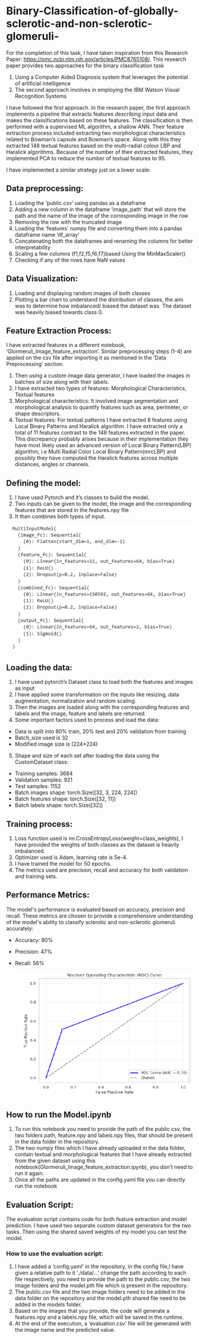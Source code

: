 # Binary-Classification-of-globally-sclerotic-and-non-sclerotic-glomeruli-
For the completion of this task, I have taken inspiration from this Research Paper: https://pmc.ncbi.nlm.nih.gov/articles/PMC8765108/. This research paper provides two approaches for the binary classification task
1.	Using a Computer Aided Diagnosis system that leverages the potential of artificial intelligence
2.	The second approach involves in employing the IBM Watson Visual Recognition Systems

I have followed the first approach. In the research paper, the first approach implements a pipeline that extracts features describing input data and makes the classifications based on these features. The classification is then performed with a supervised ML algorithm, a shallow ANN. Their feature extraction process included extracting two morphological characteristics related to Bowman’s capsule and Bowman’s space. Along with this they extracted 148 textual features based on the multi-radial colour LBP and Haralick algorithms. Because of the number of their extracted features, they implemented PCA to reduce the number of textual features to 95. 

I have implemented a similar strategy just on a lower scale:

##  Data preprocessing:
1.	Loading the ‘public.csv’ using pandas as a dataframe
2.	Adding a new column in the dataframe ‘image_path’ that will store the path and the name of the image of the corresponding image in the row
3.	Removing the row with the truncated image
4.	Loading the ‘features’ numpy file and converting them into a pandas dataframe name ‘df_array’
5.	Concatenating both the dataframes and renaming the columns for better interpretability
6.	Scaling a few columns (f1,f2,f5,f6,f7)based Using the MinMaxScaler()
7.	Checking if any of the rows have NaN values

##  Data Visualization:
1.	Loading and displaying random images of both classes
2.	Plotting a bar chart to understand the distribution of classes, the aim was to determine how imbalanced/ biased the dataset was. The dataset was heavily biased towards class 0.

##  Feature Extraction Process:
I have extracted features in a different notebook, ‘Glormeruli_Image_feature_extraction’. Similar preprocessing steps (1-4) are applied on the csv file after importing it as mentioned in the ‘Data Preprocessing’ section. 
1.	Then using a custom image data generator, I have loaded the images in batches of size along with their labels.
2.	I have extracted two types of features: Morphological Characteristics, Textual features
3.	Morphological characteristics: It involved image segmentation and morphological analysis to quantify features such as area, perimeter, or shape descriptors.
4.	Textual features: For textual patterns I have extracted 8 features using Local Binary Patterns and Haralick algorithm.
I have extracted only a total of 11 features contrast to the 148 features extracted in the paper. This discrepancy probably arises because in their implementation they have most likely used an advanced version of Local Binary Pattern(LBP) algorithm, i.e Multi Radial Color Local Binary Pattern(mrcLBP) and possibly they have computed the Haralick features across multiple distances, angles or channels.

##  Defining the model:
1.	I have used Pytorch and it’s classes to build the model.
2.	Two inputs can be given to the model, the image and the corresponding features that are stored in the features.npy file
3.	It then combines both types of input.

   ![Model Architecture](images/model.png)

##  Loading the data:
1.	I have used pytorch’s Dataset class to load both the features and images as input
2.	I have applied some transformation on the inputs like resizing, data augmentation, normalization and random scaling.
3.	Then the images are loaded along with the corresponding features and labels and the image, feature and labels are returned.
4.	Some important factors used to process and load the data:
- Data is split into 80% train, 20% test and 20% validation from training
- Batch_size used is 32
- Modified image size is (224*224)
5.	Shape and size of each set after loading the data using the CustomDataset class:
- Training samples: 3684
- Validation samples: 921
- Test samples: 1152
- Batch images shape: torch.Size([32, 3, 224, 224])
- Batch features shape: torch.Size([32, 11])
- Batch labels shape: torch.Size([32])

##  Training process:
1.	Loss function used is nn.CrossEntropyLoss(weight=class_weights), I have provided the weights of both classes as the dataset is heavily imbalanced.
2.	Optimizer used is Adam, learning rate is 5e-4.
3.	I have trained the model for 50 epochs.
4.	The metrics used are precision, recall and accuracy for both validation and training sets.

##  Performance Metrics:
The model's performance is evaluated based on accuracy, precision and recall. These metrics are chosen to provide a comprehensive understanding of the model's ability to classify sclerotic and non-sclerotic glomeruli accurately:
- Accuracy: 80%
- Precision: 47% 
- Recall: 56%
  
   ![ROC Curve](images/ROC_curve.png)

##   How to run the Model.ipynb
1. To run this notebook you need to provide the path of the public.csv, the two folders path, feature.npy and labels.npy files, that should be present in the data folder in the repository.
2. The two numpy files which I have already uploaded in the data folder, contain textual and morphological features that I have already extracted from the given dataset using this notebook(Glormeruli_Image_feature_extraction.ipynb), you don't need to run it again.
3. Once all the paths are updated in the config.yaml file you can directly run the notebook 

## Evaluation Script:
The evaluation script contains code for both feature extraction and model prediction. I have used two separate custom dataset generators for the two tasks. Then using the shared saved weights of my model you can test the model.

###  How to use the evaluation script:
1.	I have added a ‘config.yaml’ in the repository, in the config file,I have given a relative path to it './data/...' change the path according to each file respectively, you need to provide the path to the public.csv, the two image folders and the model.pth file which is present in the repository.
2.	The public.csv file and the two image folders need to be added in the data folder on the repository and the model.pth shared file need to be added in the models folder.
3.	Based on the images that you provide, the code will generate a features.npy and a labels.npy file, which will be saved in the runtime.
4.	At the end of the execution, a ‘evaluation.csv’ file will be generated with the image name and the predicted value.
